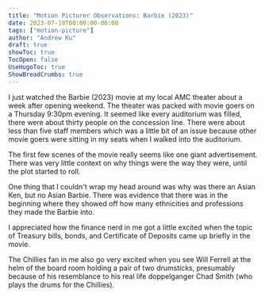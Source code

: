 ```yaml
---
title: "Motion Picturer Observations: Barbie (2023)"
date: 2023-07-19T00:00:00-00:00
tags: ["motion-picture"]
author: "Andrew Ku"
draft: true
showToc: true
TocOpen: false
UseHugoToc: true
ShowBreadCrumbs: true
---
```


I just watched the Barbie (2023) movie at my local AMC theater about a week after opening weekend. The theater was packed with movie goers on a Thursday 9:30pm evening. It seemed like every auditorium was filled, there were about thirty people on the concession line. There were about less than five staff members which was a little bit of an issue because other movie goers were sitting in my seats when I walked into the auditorium. 

The first few scenes of the movie really seems like one giant advertisement. There was very little context on why things were the way they were, until the plot started to roll. 

One thing that I couldn't wrap my head around was why was there an Asian Ken, but no Asian Barbie. There was evidence that there was in the beginning where they showed off how many ethnicities and professions they made the Barbie into. 

I appreciated how the finance nerd in me got a little excited when the topic of Treasury bills, bonds, and Certificate of Deposits came up briefly in the movie. 

The Chillies fan in me also go very excited when you see Will Ferrell at the helm of the board room holding a pair of two drumsticks, presumably because of his resemblance to his real life doppelganger Chad Smith (who plays the drums for the Chillies).  
